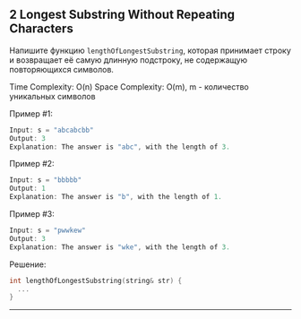 ## 2 Longest Substring Without Repeating Characters

Напишите функцию `lengthOfLongestSubstring`, которая принимает строку и возвращает её самую длинную подстроку, не содержащую повторяющихся символов.

Time Complexity: O(n)
Space Complexity: O(m), m - количество уникальных символов

Пример #1:
```C++
Input: s = "abcabcbb"
Output: 3
Explanation: The answer is "abc", with the length of 3.
```

Пример #2:
```C++
Input: s = "bbbbb"
Output: 1
Explanation: The answer is "b", with the length of 1.
```

Пример #3:
```C++
Input: s = "pwwkew"
Output: 3
Explanation: The answer is "wke", with the length of 3.
```

Решение:
```C++
int lengthOfLongestSubstring(string& str) {
  ...
}
```
---
